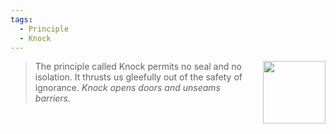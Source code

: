 ```yaml
---
tags:
  - Principle
  - Knock
---
```


<div style="float: right; padding-left: 10px;"><img src="/Principles/files/knock.png" width=100 style="margin:0" /></div>

> The principle called Knock permits no seal and no isolation. It thrusts us gleefully out of the safety of ignorance. *Knock opens doors and unseams barriers.*
